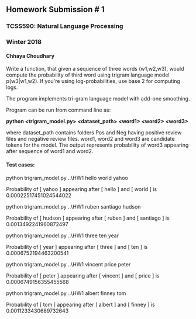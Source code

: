 ## Homework Submission # 1 
### TCSS590: Natural Language Processing 
### Winter 2018 
#### Chhaya Choudhary

Write a function, that given a sequence of three words (w1,w2,w3), would compute the probability of third word using trigram language model p(w3|w1,w2). If you're using log-probabilities, use base 2 for computing logs.

The program implements tri-gram language model with add-one smoothing.

Program can be run from command line as: 

__python <trigram_model.py> <dataset_path> \<word1\> \<word2\> \<word3\>__
  
where dataset_path contains folders Pos and Neg having positive review files and negative review files.
word1, word2 and word3 are candidate tokens for the model. The output represents probability of word3 appearing after sequence of word1 and word2.

#### Test cases:

python trigram_model.py ..\HW1 hello world yahoo

Probability of [ yahoo ] appearing after [ hello ] and [ world ] is 0.00022517451024544022

python trigram_model.py ..\HW1 ruben santiago hudson

Probability of [ hudson ] appearing after [ ruben ] and [ santiago ] is 0.0013492241960872497

python trigram_model.py ..\HW1 three ten year

Probability of [ year ] appearing after [ three ] and [ ten ] is 0.0006752194463200541

python trigram_model.py ..\HW1 vincent price peter

Probability of [ peter ] appearing after [ vincent ] and [ price ] is 0.0006749156355455568

python trigram_model.py ..\HW1 albert finney tom

Probability of [ tom ] appearing after [ albert ] and [ finney ] is 0.0011233430689732643